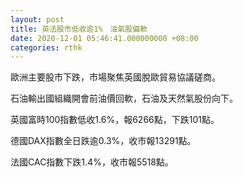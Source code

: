 ```yaml
---
layout: post
title: 英法股市低收逾1%　油氣股偏軟
date: 2020-12-01 05:46:41.000000000 +08:00
categories: rthk
---
```


歐洲主要股市下跌，市場聚焦英國脫歐貿易協議磋商。

石油輸出國組織開會前油價回軟，石油及天然氣股份向下。

英國富時100指數低收1.6%，報6266點，下跌101點。

德國DAX指數全日跌逾0.3%，收市報13291點。

法國CAC指數下跌1.4%，收市報5518點。
